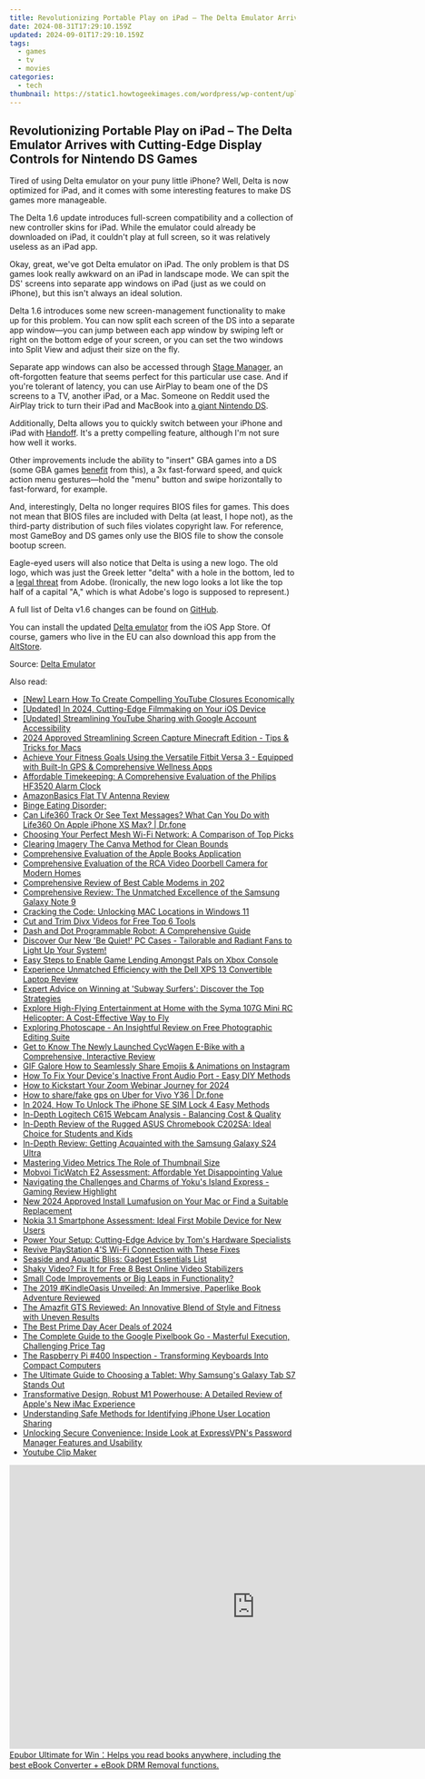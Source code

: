 ```yaml
---
title: Revolutionizing Portable Play on iPad – The Delta Emulator Arrives with Cutting-Edge Display Controls for Nintendo DS Games
date: 2024-08-31T17:29:10.159Z
updated: 2024-09-01T17:29:10.159Z
tags:
  - games
  - tv
  - movies
categories:
  - tech
thumbnail: https://static1.howtogeekimages.com/wordpress/wp-content/uploads/2024/07/27.jpg
---
```


## Revolutionizing Portable Play on iPad – The Delta Emulator Arrives with Cutting-Edge Display Controls for Nintendo DS Games

Tired of using Delta emulator on your puny little iPhone? Well, Delta is now optimized for iPad, and it comes with some interesting features to make DS games more manageable.

 The Delta 1.6 update introduces full-screen compatibility and a collection of new controller skins for iPad. While the emulator could already be downloaded on iPad, it couldn't play at full screen, so it was relatively useless as an iPad app.

 Okay, great, we've got Delta emulator on iPad. The only problem is that DS games look really awkward on an iPad in landscape mode. We can spit the DS' screens into separate app windows on iPad (just as we could on iPhone), but this isn't always an ideal solution.

 Delta 1.6 introduces some new screen-management functionality to make up for this problem. You can now split each screen of the DS into a separate app window—you can jump between each app window by swiping left or right on the bottom edge of your screen, or you can set the two windows into Split View and adjust their size on the fly.

 Separate app windows can also be accessed through [Stage Manager](https://screen-activity-recording.techidaily.com/updated-2024-approved-top-12-best-tycoon-games-guaranteed-to-hook-you/), an oft-forgotten feature that seems perfect for this particular use case. And if you're tolerant of latency, you can use AirPlay to beam one of the DS screens to a TV, another iPad, or a Mac. Someone on Reddit used the AirPlay trick to turn their iPad and MacBook into [a giant Nintendo DS](https://www.reddit.com/r/Delta%5FEmulator/comments/1e3mqf7/this%5Fis%5Fsuch%5Fa%5Fgreat%5Fway%5Fto%5Fplay%5Fds%5Fgames/).

 Additionally, Delta allows you to quickly switch between your iPhone and iPad with [Handoff](https://win-solutions.techidaily.com/guide-to-correcting-windows-10-issue-0xc19001e1-for-a-stable-operating-environment/). It's a pretty compelling feature, although I'm not sure how well it works.

 Other improvements include the ability to "insert" GBA games into a DS (some GBA games [benefit](https://nintendo.fandom.com/wiki/List%5Fof%5FNintendo%5FDS%5Fgames%5Fwith%5FGBA%5Fconnectivity) from this), a 3x fast-forward speed, and quick action menu gestures—hold the "menu" button and swipe horizontally to fast-forward, for example.

 And, interestingly, Delta no longer requires BIOS files for games. This does not mean that BIOS files are included with Delta (at least, I hope not), as the third-party distribution of such files violates copyright law. For reference, most GameBoy and DS games only use the BIOS file to show the console bootup screen.

 Eagle-eyed users will also notice that Delta is using a new logo. The old logo, which was just the Greek letter "delta" with a hole in the bottom, led to a [legal threat](https://www.theverge.com/2024/5/17/24159268/delta-emulator-logo-change-app) from Adobe. (Ironically, the new logo looks a lot like the top half of a capital "A," which is what Adobe's logo is supposed to represent.)

 A full list of Delta v1.6 changes can be found on [GitHub](https://github.com/rileytestut/Delta/releases/tag/v1.6).

 You can install the updated [Delta emulator](https://apps.apple.com/us/app/delta-game-emulator/id1048524688) from the iOS App Store. Of course, gamers who live in the EU can also download this app from the [AltStore](https://fosstodon.org/@altstore/112764037770811929).

 Source: [Delta Emulator](https://github.com/rileytestut/Delta/releases/tag/v1.6)

<ins class="adsbygoogle"
     style="display:block"
     data-ad-format="autorelaxed"
     data-ad-client="ca-pub-7571918770474297"
     data-ad-slot="1223367746"></ins>



<ins class="adsbygoogle"
     style="display:block"
     data-ad-client="ca-pub-7571918770474297"
     data-ad-slot="8358498916"
     data-ad-format="auto"
     data-full-width-responsive="true"></ins>

<span class="atpl-alsoreadstyle">Also read:</span>
<div><ul>
<li><a href="https://facebook-video-footage.techidaily.com/new-learn-how-to-create-compelling-youtube-closures-economically/"><u>[New] Learn How To Create Compelling YouTube Closures Economically</u></a></li>
<li><a href="https://screen-mirroring-recording.techidaily.com/updated-in-2024-cutting-edge-filmmaking-on-your-ios-device/"><u>[Updated] In 2024, Cutting-Edge Filmmaking on Your iOS Device</u></a></li>
<li><a href="https://youtube-blog.techidaily.com/ed-streamlining-youtube-sharing-with-google-account-accessibility/"><u>[Updated] Streamlining YouTube Sharing with Google Account Accessibility</u></a></li>
<li><a href="https://video-capture.techidaily.com/2024-approved-streamlining-screen-capture-minecraft-edition-tips-and-tricks-for-macs/"><u>2024 Approved  Streamlining Screen Capture  Minecraft Edition - Tips & Tricks for Macs</u></a></li>
<li><a href="https://buynow-marvelous.techidaily.com/achieve-your-fitness-goals-using-the-versatile-fitbit-versa-3-equipped-with-built-in-gps-and-comprehensive-wellness-apps/"><u>Achieve Your Fitness Goals Using the Versatile Fitbit Versa 3 - Equipped with Built-In GPS & Comprehensive Wellness Apps</u></a></li>
<li><a href="https://buynow-marvelous.techidaily.com/affordable-timekeeping-a-comprehensive-evaluation-of-the-philips-hf3520-alarm-clock/"><u>Affordable Timekeeping: A Comprehensive Evaluation of the Philips HF3520 Alarm Clock</u></a></li>
<li><a href="https://buynow-marvelous.techidaily.com/amazonbasics-flat-tv-antenna-review/"><u>AmazonBasics Flat TV Antenna Review</u></a></li>
<li><a href="https://buynow-marvelous.techidaily.com/binge-eating-disorder/"><u>Binge Eating Disorder;</u></a></li>
<li><a href="https://fake-location.techidaily.com/can-life360-track-or-see-text-messages-what-can-you-do-with-life360-on-apple-iphone-xs-max-drfone-by-drfone-virtual-ios/"><u>Can Life360 Track Or See Text Messages? What Can You Do with Life360 On Apple iPhone XS Max? | Dr.fone</u></a></li>
<li><a href="https://buynow-marvelous.techidaily.com/choosing-your-perfect-mesh-wi-fi-network-a-comparison-of-top-picks/"><u>Choosing Your Perfect Mesh Wi-Fi Network: A Comparison of Top Picks</u></a></li>
<li><a href="https://extra-tips.techidaily.com/clearing-imagery-the-canva-method-for-clean-bounds/"><u>Clearing Imagery  The Canva Method for Clean Bounds</u></a></li>
<li><a href="https://buynow-marvelous.techidaily.com/comprehensive-evaluation-of-the-apple-books-application/"><u>Comprehensive Evaluation of the Apple Books Application</u></a></li>
<li><a href="https://buynow-marvelous.techidaily.com/comprehensive-evaluation-of-the-rca-video-doorbell-camera-for-modern-homes/"><u>Comprehensive Evaluation of the RCA Video Doorbell Camera for Modern Homes</u></a></li>
<li><a href="https://buynow-marvelous.techidaily.com/comprehensive-review-of-best-cable-modems-in-202/"><u>Comprehensive Review of Best Cable Modems in 202</u></a></li>
<li><a href="https://buynow-marvelous.techidaily.com/comprehensive-review-the-unmatched-excellence-of-the-samsung-galaxy-note-9/"><u>Comprehensive Review: The Unmatched Excellence of the Samsung Galaxy Note 9</u></a></li>
<li><a href="https://windows11.techidaily.com/cracking-the-code-unlocking-mac-locations-in-windows-11/"><u>Cracking the Code: Unlocking MAC Locations in Windows 11</u></a></li>
<li><a href="https://ai-vdieo-software.techidaily.com/cut-and-trim-divx-videos-for-free-top-6-tools/"><u>Cut and Trim Divx Videos for Free Top 6 Tools</u></a></li>
<li><a href="https://buynow-marvelous.techidaily.com/dash-and-dot-programmable-robot-a-comprehensive-guide/"><u>Dash and Dot Programmable Robot: A Comprehensive Guide</u></a></li>
<li><a href="https://hardware-tips.techidaily.com/discover-our-new-be-quiet-pc-cases-tailorable-and-radiant-fans-to-light-up-your-system/"><u>Discover Our New 'Be Quiet!' PC Cases - Tailorable and Radiant Fans to Light Up Your System!</u></a></li>
<li><a href="https://buynow-marvelous.techidaily.com/easy-steps-to-enable-game-lending-amongst-pals-on-xbox-console/"><u>Easy Steps to Enable Game Lending Amongst Pals on Xbox Console</u></a></li>
<li><a href="https://buynow-marvelous.techidaily.com/experience-unmatched-efficiency-with-the-dell-xps-13-convertible-laptop-review/"><u>Experience Unmatched Efficiency with the Dell XPS 13 Convertible Laptop Review</u></a></li>
<li><a href="https://technical-tips.techidaily.com/expert-advice-on-winning-at-subway-surfers-discover-the-top-strategies/"><u>Expert Advice on Winning at 'Subway Surfers': Discover the Top Strategies</u></a></li>
<li><a href="https://buynow-marvelous.techidaily.com/explore-high-flying-entertainment-at-home-with-the-syma-107g-mini-rc-helicopter-a-cost-effective-way-to-fly/"><u>Explore High-Flying Entertainment at Home with the Syma 107G Mini RC Helicopter: A Cost-Effective Way to Fly</u></a></li>
<li><a href="https://buynow-marvelous.techidaily.com/exploring-photoscape-an-insightful-review-on-free-photographic-editing-suite/"><u>Exploring Photoscape - An Insightful Review on Free Photographic Editing Suite</u></a></li>
<li><a href="https://buynow-marvelous.techidaily.com/get-to-know-the-newly-launched-cycwagen-e-bike-with-a-comprehensive-interactive-review/"><u>Get to Know The Newly Launched CycWagen E-Bike with a Comprehensive, Interactive Review</u></a></li>
<li><a href="https://instagram-video-recordings.techidaily.com/gif-galore-how-to-seamlessly-share-emojis-and-animations-on-instagram/"><u>GIF Galore  How to Seamlessly Share Emojis & Animations on Instagram</u></a></li>
<li><a href="https://sound-issues.techidaily.com/how-to-fix-your-devices-inactive-front-audio-port-easy-diy-methods/"><u>How To Fix Your Device's Inactive Front Audio Port - Easy DIY Methods</u></a></li>
<li><a href="https://screen-recording.techidaily.com/how-to-kickstart-your-zoom-webinar-journey-for-2024/"><u>How to Kickstart Your Zoom Webinar Journey for 2024</u></a></li>
<li><a href="https://fake-location.techidaily.com/how-to-sharefake-gps-on-uber-for-vivo-y36-drfone-by-drfone-virtual-android/"><u>How to share/fake gps on Uber for Vivo Y36 | Dr.fone</u></a></li>
<li><a href="https://sim-unlock.techidaily.com/in-2024-how-to-unlock-the-iphone-se-sim-lock-4-easy-methods-by-drfone-ios/"><u>In 2024, How To Unlock The iPhone SE SIM Lock 4 Easy Methods</u></a></li>
<li><a href="https://buynow-marvelous.techidaily.com/in-depth-logitech-c615-webcam-analysis-balancing-cost-and-quality/"><u>In-Depth Logitech C615 Webcam Analysis - Balancing Cost & Quality</u></a></li>
<li><a href="https://buynow-marvelous.techidaily.com/in-depth-review-of-the-rugged-asus-chromebook-c202sa-ideal-choice-for-students-and-kids/"><u>In-Depth Review of the Rugged ASUS Chromebook C202SA: Ideal Choice for Students and Kids</u></a></li>
<li><a href="https://buynow-marvelous.techidaily.com/in-depth-review-getting-acquainted-with-the-samsung-galaxy-s24-ultra/"><u>In-Depth Review: Getting Acquainted with the Samsung Galaxy S24 Ultra</u></a></li>
<li><a href="https://youtube-sure.techidaily.com/ring-video-metrics-the-role-of-thumbnail-size/"><u>Mastering Video Metrics  The Role of Thumbnail Size</u></a></li>
<li><a href="https://buynow-marvelous.techidaily.com/mobvoi-ticwatch-e2-assessment-affordable-yet-disappointing-value/"><u>Mobvoi TicWatch E2 Assessment: Affordable Yet Disappointing Value</u></a></li>
<li><a href="https://buynow-marvelous.techidaily.com/navigating-the-challenges-and-charms-of-yokus-island-express-gaming-review-highlight/"><u>Navigating the Challenges and Charms of Yoku's Island Express - Gaming Review Highlight</u></a></li>
<li><a href="https://ai-video-apps.techidaily.com/new-2024-approved-install-lumafusion-on-your-mac-or-find-a-suitable-replacement/"><u>New 2024 Approved Install Lumafusion on Your Mac or Find a Suitable Replacement</u></a></li>
<li><a href="https://buynow-marvelous.techidaily.com/nokia-31-smartphone-assessment-ideal-first-mobile-device-for-new-users/"><u>Nokia 3.1 Smartphone Assessment: Ideal First Mobile Device for New Users</u></a></li>
<li><a href="https://hardware-tips.techidaily.com/power-your-setup-cutting-edge-advice-by-toms-hardware-specialists/"><u>Power Your Setup: Cutting-Edge Advice by Tom's Hardware Specialists</u></a></li>
<li><a href="https://games-able.techidaily.com/revive-playstation-4s-wi-fi-connection-with-these-fixes/"><u>Revive PlayStation 4'S Wi-Fi Connection with These Fixes</u></a></li>
<li><a href="https://buynow-marvelous.techidaily.com/seaside-and-aquatic-bliss-gadget-essentials-list/"><u>Seaside and Aquatic Bliss: Gadget Essentials List</u></a></li>
<li><a href="https://ai-vdieo-software.techidaily.com/shaky-video-fix-it-for-free-8-best-online-video-stabilizers/"><u>Shaky Video? Fix It for Free 8 Best Online Video Stabilizers</u></a></li>
<li><a href="https://buynow-marvelous.techidaily.com/small-code-improvements-or-big-leaps-in-functionality/"><u>Small Code Improvements or Big Leaps in Functionality?</u></a></li>
<li><a href="https://buynow-marvelous.techidaily.com/the-2019-kindleoasis-unveiled-an-immersive-paperlike-book-adventure-reviewed/"><u>The 2019 #KindleOasis Unveiled: An Immersive, Paperlike Book Adventure Reviewed</u></a></li>
<li><a href="https://buynow-marvelous.techidaily.com/the-amazfit-gts-reviewed-an-innovative-blend-of-style-and-fitness-with-uneven-results/"><u>The Amazfit GTS Reviewed: An Innovative Blend of Style and Fitness with Uneven Results</u></a></li>
<li><a href="https://buynow-info.techidaily.com/the-best-prime-day-acer-deals-of-2024/"><u>The Best Prime Day Acer Deals of 2024</u></a></li>
<li><a href="https://buynow-marvelous.techidaily.com/the-complete-guide-to-the-google-pixelbook-go-masterful-execution-challenging-price-tag/"><u>The Complete Guide to the Google Pixelbook Go - Masterful Execution, Challenging Price Tag</u></a></li>
<li><a href="https://buynow-marvelous.techidaily.com/the-raspberry-pi-400-inspection-transforming-keyboards-into-compact-computers/"><u>The Raspberry Pi #400 Inspection - Transforming Keyboards Into Compact Computers</u></a></li>
<li><a href="https://buynow-marvelous.techidaily.com/the-ultimate-guide-to-choosing-a-tablet-why-samsungs-galaxy-tab-s7-stands-out/"><u>The Ultimate Guide to Choosing a Tablet: Why Samsung's Galaxy Tab S7 Stands Out</u></a></li>
<li><a href="https://buynow-marvelous.techidaily.com/transformative-design-robust-m1-powerhouse-a-detailed-review-of-apples-new-imac-experience/"><u>Transformative Design, Robust M1 Powerhouse: A Detailed Review of Apple's New iMac Experience</u></a></li>
<li><a href="https://techno-recovery.techidaily.com/understanding-safe-methods-for-identifying-iphone-user-location-sharing/"><u>Understanding Safe Methods for Identifying iPhone User Location Sharing</u></a></li>
<li><a href="https://vp-tips.techidaily.com/unlocking-secure-convenience-inside-look-at-expressvpns-password-manager-features-and-usability/"><u>Unlocking Secure Convenience: Inside Look at ExpressVPN's Password Manager Features and Usability</u></a></li>
<li><a href="https://youtube-video-recordings.techidaily.com/youtube-clip-maker/"><u>Youtube Clip Maker</u></a></li>
</ul></div>

<!-- affiliate ads begin -->
<a href="https://secure.2checkout.com/order/checkout.php?PRODS=4599951&QTY=1&AFFILIATE=108875&CART=1"><iframe width="864" height="500" src="https://www.youtube.com/embed/jVnfr5HudQw" title="The Latest and Easiest Solution to Remove Kindle DRM on Windows (without Degrading)" frameborder="0" allow="accelerometer; autoplay; clipboard-write; encrypted-media; gyroscope; picture-in-picture; web-share" referrerpolicy="strict-origin-when-cross-origin" allowfullscreen></iframe>
Epubor Ultimate for Win：Helps you read books anywhere, including the best eBook Converter + eBook DRM Removal functions.</a>
<!-- affiliate ads end -->